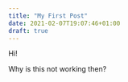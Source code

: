 ```yaml
---
title: "My First Post"
date: 2021-02-07T19:07:46+01:00
draft: true
---
```


Hi!

Why is this not working then?